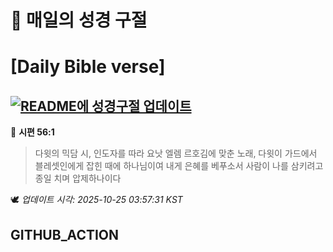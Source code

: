 # 🙏 매일의 성경 구절
# [Daily Bible verse]
## [![README에 성경구절 업데이트](https://github.com/DONGSUKA/first_test/actions/workflows/update-readme-bible.yml/badge.svg)](https://github.com/DONGSUKA/first_test/actions/workflows/update-readme-bible.yml)
<!-- START_BIBLE_VERSE -->
📖 **시편 56:1**
> 다윗의 믹담 시, 인도자를 따라 요낫 엘렘 르호김에 맞춘 노래, 다윗이 가드에서 블레셋인에게 잡힌 때에 하나님이여 내게 은혜를 베푸소서 사람이 나를 삼키려고 종일 치며 압제하나이다

🕊️ _업데이트 시각: 2025-10-25 03:57:31 KST_
  <!-- END_BIBLE_VERSE -->
## GITHUB_ACTION
